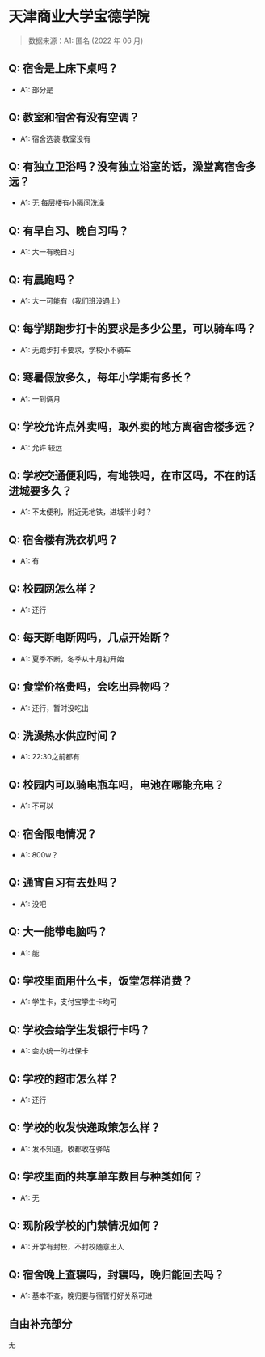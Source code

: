 # 天津商业大学宝德学院

> 数据来源：A1: 匿名 (2022 年 06 月)

## Q: 宿舍是上床下桌吗？

- A1: 部分是

## Q: 教室和宿舍有没有空调？

- A1: 宿舍选装 教室没有

## Q: 有独立卫浴吗？没有独立浴室的话，澡堂离宿舍多远？

- A1: 无 每层楼有小隔间洗澡

## Q: 有早自习、晚自习吗？

- A1: 大一有晚自习

## Q: 有晨跑吗？

- A1: 大一可能有（我们班没遇上）

## Q: 每学期跑步打卡的要求是多少公里，可以骑车吗？

- A1: 无跑步打卡要求，学校小不骑车

## Q: 寒暑假放多久，每年小学期有多长？

- A1: 一到俩月

## Q: 学校允许点外卖吗，取外卖的地方离宿舍楼多远？

- A1: 允许 较远

## Q: 学校交通便利吗，有地铁吗，在市区吗，不在的话进城要多久？

- A1: 不太便利，附近无地铁，进城半小时？

## Q: 宿舍楼有洗衣机吗？

- A1: 有

## Q: 校园网怎么样？

- A1: 还行

## Q: 每天断电断网吗，几点开始断？

- A1: 夏季不断，冬季从十月初开始

## Q: 食堂价格贵吗，会吃出异物吗？

- A1: 还行，暂时没吃出

## Q: 洗澡热水供应时间？

- A1: 22:30之前都有

## Q: 校园内可以骑电瓶车吗，电池在哪能充电？

- A1: 不可以

## Q: 宿舍限电情况？

- A1: 800w？

## Q: 通宵自习有去处吗？

- A1: 没吧

## Q: 大一能带电脑吗？

- A1: 能

## Q: 学校里面用什么卡，饭堂怎样消费？

- A1: 学生卡，支付宝学生卡均可

## Q: 学校会给学生发银行卡吗？

- A1: 会办统一的社保卡

## Q: 学校的超市怎么样？

- A1: 还行

## Q: 学校的收发快递政策怎么样？

- A1: 发不知道，收都收在驿站

## Q: 学校里面的共享单车数目与种类如何？

- A1: 无

## Q: 现阶段学校的门禁情况如何？

- A1: 开学有封校，不封校随意出入

## Q: 宿舍晚上查寝吗，封寝吗，晚归能回去吗？

- A1: 基本不查，晚归要与宿管打好关系可进

## 自由补充部分

无